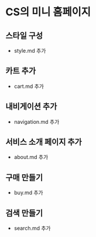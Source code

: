 # CS의 미니 홈페이지

## 스타일 구성
- style.md 추가

## 카트 추가
- cart.md 추가

## 내비게이션 추가
- navigation.md 추가

## 서비스 소개 페이지 추가
- about.md 추가

## 구매 만들기
- buy.md 추가

## 검색 만들기
- search.md 추가